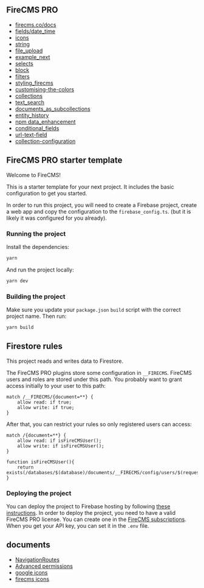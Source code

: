 ## FireCMS PRO
- [firecms.co/docs](https://firecms.co/docs)
- [fields/date_time](https://firecms.co/docs/properties/fields/date_time)
- [icons](https://firecms.co/docs/icons)
- [string](https://firecms.co/docs/properties/config/string)
- [file_upload](https://firecms.co/docs/properties/fields/file_upload)
- [example_next](https://github.com/firecmsco/firecms/blob/61c5737585c7126aadfb189c4f0c113943d001b0/examples/example_next/src/app/cms/collections/blog.tsx#L34)
- [selects](https://firecms.co/docs/properties/fields/selects)
- [block](https://firecms.co/docs/properties/fields/block)
- [filters](https://firecms.co/docs/collections#filters)
- [styling_firecms](https://firecms.co/docs/self/styling_firecms)
- [customising-the-colors](https://firecms.co/docs/properties/fields/selects#customising-the-colors)
- [collections](https://firecms.co/docs/collections)
- [text_search](https://firecms.co/docs/collections/text_search)
- [documents_as_subcollections](https://firecms.co/docs/recipes/documents_as_subcollections)
- [entity_history](https://firecms.co/docs/pro/entity_history)
- [npm data_enhancement](https://www.npmjs.com/package/@firecms/data_enhancement)
- [conditional_fields](https://firecms.co/docs/properties/conditional_fields)
- [url-text-field](https://firecms.co/docs/properties/fields/text_fields#url-text-field)
- [collection-configuration](https://firecms.co/docs/collections#collection-configuration)












## FireCMS PRO starter template

Welcome to FireCMS!

This is a starter template for your next project. It includes the basic
configuration to get you started.

In order to run this project, you will need to create a Firebase project,
create a web app and copy the configuration to the `firebase_config.ts`.
(but it is likely it was configured for you already).

### Running the project

Install the dependencies:

```bash
yarn
```

And run the project locally:

```bash
yarn dev
```

### Building the project

Make sure you update your `package.json` `build` script with the correct
project name. Then run:

```bash
yarn build
```

## Firestore rules

This project reads and writes data to Firestore.

The FireCMS PRO plugins store some configuration in `__FIRECMS`. FireCMS users and
roles are stored under this path. You probably want to grant access initially
to your user to this path:

```
match /__FIRECMS/{document=**} {
    allow read: if true;
    allow write: if true;
}
```

After that, you can restrict your rules so only registered users can access:

```
match /{document=**} {
    allow read: if isFireCMSUser();
    allow write: if isFireCMSUser();
}

function isFireCMSUser(){
    return exists(/databases/$(database)/documents/__FIRECMS/config/users/$(request.auth.token.email));
}
```

### Deploying the project

You can deploy the project to Firebase hosting by following [these instructions](https://firecms.co/docs/pro/deployment).
In order to deploy the project, you need to have a valid FireCMS PRO license.
You can create one in the [FireCMS subscriptions](https://app.firecms.co/subscriptions).
When you get your API key, you can set it in the `.env` file.

## documents

- [NavigationRoutes](https://firecms.co/docs/self/main_components#props-3)
- [Advanced permissions](https://firecms.co/docs/collections/permissions#advanced-permissions)
- [google icons](https://fonts.google.com/icons)
- [firecms icons](https://firecms.co/docs/icons)

